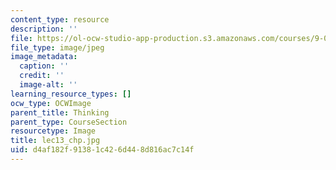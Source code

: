 ```yaml
---
content_type: resource
description: ''
file: https://ol-ocw-studio-app-production.s3.amazonaws.com/courses/9-00sc-introduction-to-psychology-fall-2011/d4af182f91381c426d448d816ac7c14f_lec13_chp.jpg
file_type: image/jpeg
image_metadata:
  caption: ''
  credit: ''
  image-alt: ''
learning_resource_types: []
ocw_type: OCWImage
parent_title: Thinking
parent_type: CourseSection
resourcetype: Image
title: lec13_chp.jpg
uid: d4af182f-9138-1c42-6d44-8d816ac7c14f
---
```

